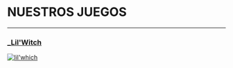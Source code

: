 

# **NUESTROS JUEGOS**

---

### [ _Lil'Witch](./Página%20Web/lilWitch.html)


[![lil'which](Página%20Web/img/Logo%20(PROVISIONAL).png)](./Página%20Web/lilWitch.html)
